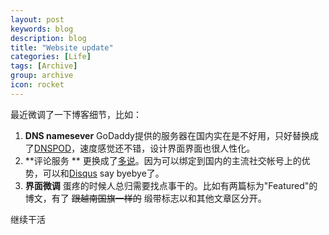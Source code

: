 ```yaml
---
layout: post
keywords: blog
description: blog
title: "Website update"
categories: [Life]
tags: [Archive]
group: archive
icon: rocket
---
```


最近微调了一下博客细节，比如：

1. **DNS namesever** GoDaddy提供的服务器在国内实在是不好用，只好替换成了[DNSPOD](https://www.dnspod.cn/)，速度感觉还不错，设计界面界面也很人性化。
2. **评论服务 ** 更换成了[多说](duoshuo.com)。因为可以绑定到国内的主流社交帐号上的优势，可以和[Disqus](www.disqus.com) say byebye了。
3. **界面微调** 蛋疼的时候人总归需要找点事干的。比如有两篇标为"Featured"的博文，有了 <del>跟越南国旗一样的</del> 缎带标志以和其他文章区分开。

继续干活